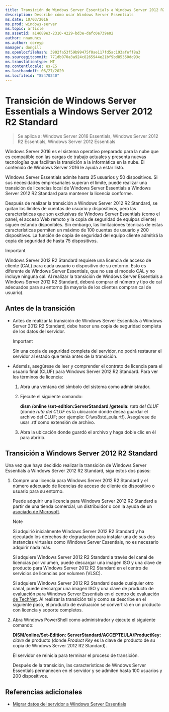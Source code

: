 ```yaml
---
title: Transición de Windows Server Essentials a Windows Server 2012 R2 Standard
description: Describe cómo usar Windows Server Essentials
ms.date: 10/03/2016
ms.prod: windows-server
ms.topic: article
ms.assetid: a14689e3-2310-4229-bd3e-dafc0e739e02
author: nnamuhcs
ms.author: coreyp
manager: dongill
ms.openlocfilehash: 3902fa53f59b99475f0ae117fd5ac193afeff8a3
ms.sourcegitcommit: 771db070a3a924c8265944e21bf9bd85350dd93c
ms.translationtype: MT
ms.contentlocale: es-ES
ms.lasthandoff: 06/27/2020
ms.locfileid: "85470240"
---
```

# <a name="transition-from-windows-server-essentials-to-windows-server-2012-r2-standard"></a>Transición de Windows Server Essentials a Windows Server 2012 R2 Standard

>Se aplica a: Windows Server 2016 Essentials, Windows Server 2012 R2 Essentials, Windows Server 2012 Essentials

Windows Server 2016 es el sistema operativo preparado para la nube que es compatible con las cargas de trabajo actuales y presenta nuevas tecnologías que facilitan la transición a la informática en la nube. El contenido de Windows Server 2016 le ayuda a estar listo.

 Windows Server Essentials admite hasta 25 usuarios y 50 dispositivos. Si sus necesidades empresariales superan el límite, puede realizar una transición de licencias local de Windows Server Essentials a Windows Server 2012 R2 Standard para mantener la licencia conforme.

 Después de realizar la transición a Windows Server 2012 R2 Standard, se quitan los límites de cuentas de usuario y dispositivos, pero las características que son exclusivas de Windows Server Essentials (como el panel, el acceso Web remoto y la copia de seguridad de equipos cliente) siguen estando disponibles. Sin embargo, las limitaciones técnicas de estas características permiten un máximo de 100 cuentas de usuario y 200 dispositivos. La función de copia de seguridad del equipo cliente admitirá la copia de seguridad de hasta 75 dispositivos.

> [!IMPORTANT]
>   Windows Server 2012 R2 Standard requiere una licencia de acceso de cliente (CAL) para cada usuario o dispositivo de su entorno. Esto es diferente de Windows Server Essentials, que no usa el modelo CAL y no incluye ninguna cal. Al realizar la transición de Windows Server Essentials a Windows Server 2012 R2 Standard, deberá comprar el número y tipo de cal adecuados para su entorno (la mayoría de los clientes compran cal de usuario).

## <a name="before-the-transition"></a>Antes de la transición

-   Antes de realizar la transición de Windows Server Essentials a Windows Server 2012 R2 Standard, debe hacer una copia de seguridad completa de los datos del servidor.

    > [!IMPORTANT]
    >  Sin una copia de seguridad completa del servidor, no podrá restaurar el servidor al estado que tenía antes de la transición.

-   Además, asegúrese de leer y comprender el contrato de licencia para el usuario final (CLUF) para Windows Server 2012 R2 Standard. Para ver los términos de licencia:

    1.  Abra una ventana del símbolo del sistema como administrador.

    2.  Ejecute el siguiente comando:

         **dism /online /set-edition:ServerStandard /geteula:** *ruta del CLUF* (donde *ruta del CLUF* es la ubicación donde desea guardar el archivo del CLUF; por ejemplo: C:\ws8std_eula.rtf). Asegúrese de usar .rtf como extensión de archivo.

    3.  Abra la ubicación donde guardó el archivo y haga doble clic en él para abrirlo.

## <a name="transition-to--windows-server-2012-r2-standard"></a>Transición a Windows Server 2012 R2 Standard
 Una vez que haya decidido realizar la transición de Windows Server Essentials a Windows Server 2012 R2 Standard, siga estos dos pasos:

1. Compre una licencia para Windows Server 2012 R2 Standard y el número adecuado de licencias de acceso de cliente de dispositivo o usuario para su entorno.

    Puede adquirir una licencia para Windows Server 2012 R2 Standard a partir de una tienda comercial, un distribuidor o con la ayuda de un [asociado de Microsoft](https://pinpoint.microsoft.com/SelectCulture.aspx).

   > [!NOTE]
   >  Si adquirió inicialmente Windows Server 2012 R2 Standard y ha ejecutado los derechos de degradación para instalar una de sus dos instancias virtuales como Windows Server Essentials, no es necesario adquirir nada más.
   >
   >  Si adquiere Windows Server 2012 R2 Standard a través del canal de licencias por volumen, puede descargar una imagen ISO y una clave de producto para Windows Server 2012 R2 Standard en el centro de servicios de licencias por volumen (VLSC).
   >
   >  Si adquiere Windows Server 2012 R2 Standard desde cualquier otro canal, puede descargar una imagen ISO y una clave de producto de evaluación para Windows Server Essentials en el [centro de evaluación de TechNet](https://technet.microsoft.com/evalcenter/jj659306.aspx). Al realizar la transición tal y como se describe en el siguiente paso, el producto de evaluación se convertirá en un producto con licencia y soporte completos.

2. Abra Windows PowerShell como administrador y ejecute el siguiente comando:

    **DISM/online/Set-Edition: ServerStandard/ACCEPTEULA/ProductKey:** *clave* de producto (donde *Product Key* es la clave de producto de su copia de Windows Server 2012 R2 Standard).

    El servidor se reinicia para terminar el proceso de transición.

   Después de la transición, las características de Windows Server Essentials permanecen en el servidor y se admiten hasta 100 usuarios y 200 dispositivos.

## <a name="additional-references"></a>Referencias adicionales


-   [Migrar datos del servidor a Windows Server Essentials](Migrate-Server-Data-to-Windows-Server-Essentials.md)

